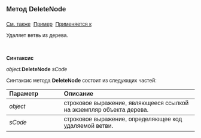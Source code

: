 ﻿<html>
<head>
<title>Дерево\DeleteNode</title>
</head>

<body>

<p><strong><font size="4" face="Arial">Метод DeleteNode<br>
<br>
</font></strong><font face="Arial"><a href="../Astree.html">См. также</a>&nbsp;
<a href="../../Examples/E_AsTree.html">Пример</a>&nbsp; <a href="../Astree.html">
Применяется к</a></font></p>

<p><font face="Arial">Удаляет ветвь из дерева.</font></p>

<p class="label">&nbsp;</p>

<p class="label"><font face="Arial"><b>Синтаксис</b></font></p>

<p><font face="Arial"><em>object.</em><strong>DeleteNode </strong><em>
sCode</em></font></p>

<p><font face="Arial">Синтаксис метода <strong>DeleteNode
</strong><em></em>
состоит из следующих частей:</font></p>

<table border="1" cellPadding="5" cols="2" frame="below" rules="rows">
<TBODY>
  <tr vAlign="top">
    <td class="label" width="29%"><font face="Arial"><b>Параметр</b></font></td>
    <td class="label" width="71%"><font face="Arial"><strong>Описание</strong></font></td>
  </tr>
  <tr>
    <td width="29%"><em><font face="Arial">object</font></em></td>
    <td width="71%"><font face="Arial">строковое выражение, являющееся 
	ссылкой на экземпляр объекта дерева.</font></td>
  </tr>
  <tr>
    <td width="29%"><font face="Arial"><em>sCode</em></font></td>
    <td width="71%"><font face="Arial">строковое выражение, 
	определяющее код удаляемой ветви. </font></td>
  </tr>
</table>

</body>
</html>

